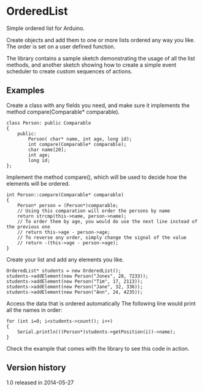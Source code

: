 OrderedList
===========

Simple ordered list for Arduino.

Create objects and add them to one or more lists ordered any way you like. The order is set on a user defined function.

The library contains a sample sketch demonstrating the usage of all the list methods, and another sketch showing how to create a simple event scheduler to create custom sequences of actions.

Examples
------------

Create a class with any fields you need, and make sure it implements the method compare(Comparable* comparable).

    class Person: public Comparable
    {
        public:
            Person( char* name, int age, long id);
            int compare(Comparable* comparable);
            char name[20];
            int age;
            long id;        
    };
    
Implement the method compare(), which will be used to decide how the elements will be ordered.

    int Person::compare(Comparable* comparable)
    {
        Person* person = (Person*)comparable;
        // Using this comparation will order the persons by name
        return strcmp(this->name, person->name);
        // To order them by age, you would do use the next line instead of the previous one
        // return this->age - person->age;
        // To reverse any order, simply change the signal of the value
        // return -(this->age - person->age);
    }
    

Create your list and add any elements you like.

    OrderedList* students = new OrderedList();
    students->addElement(new Person("Jones", 28, 7233)); 
    students->addElement(new Person("Tim", 17, 2113)); 
    students->addElement(new Person("Jane", 32, 336)); 
    students->addElement(new Person("Ann", 24, 4235)); 

Access the data that is ordered automatically
The following line would print all the names in order:

    for (int i=0; i<students->count(); i++) 
    {
        Serial.println(((Person*)students->getPosition(i))->name);
    }

Check the example that comes with the library to see this code in action.

Version history
------------
1.0 released in 2014-05-27
